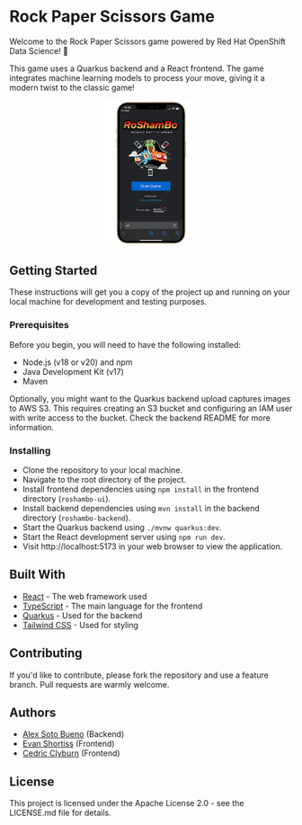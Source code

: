 # Rock Paper Scissors Game

Welcome to the Rock Paper Scissors game powered by Red Hat OpenShift Data Science! :rocket:

This game uses a Quarkus backend and a React frontend. The game integrates machine learning models to process your move, giving it a modern twist to the classic game! 

<div align="center">
<img width="33%" src="roshambo-phone.png" alt="Roshambo on iPhone" title="Roshambo on iPhone"</img>
</div>

## Getting Started

These instructions will get you a copy of the project up and running on your local machine for development and testing purposes.

### Prerequisites

Before you begin, you will need to have the following installed:

- Node.js (v18 or v20) and npm
- Java Development Kit (v17)
- Maven

Optionally, you might want to the Quarkus backend upload captures images to AWS
S3. This requires creating an S3 bucket and configuring an IAM user with write
access to the bucket. Check the backend README for more information.

### Installing

- Clone the repository to your local machine.
- Navigate to the root directory of the project.
- Install frontend dependencies using `npm install` in the frontend directory (`roshambo-ui`).
- Install backend dependencies using `mvn install` in the backend directory (`roshambo-backend`).
- Start the Quarkus backend using `./mvnw quarkus:dev`.
- Start the React development server using `npm run dev`.
- Visit http://localhost:5173 in your web browser to view the application.

## Built With

- [React](https://react.dev) - The web framework used
- [TypeScript](https://www.typescriptlang.org) - The main language for the frontend
- [Quarkus](https://quarkus.io) - Used for the backend
- [Tailwind CSS](https://tailwindcss.com) - Used for styling

## Contributing

If you'd like to contribute, please fork the repository and use a feature branch. Pull requests are warmly welcome.

## Authors

- [Alex Soto Bueno](https://twitter.com/alexsotob) (Backend)
- [Evan Shortiss](https://twitter.com/evanshortiss) (Frontend)
- [Cedric Clyburn](https://twitter.com/cedricclyburn) (Frontend)

## License

This project is licensed under the Apache License 2.0 - see the LICENSE.md file for details.
